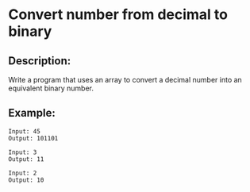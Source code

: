 # Convert number from decimal to binary

## Description:

Write a program that uses an array to convert a decimal number into an equivalent binary number.

## Example:

```
Input: 45
Output: 101101
```
```
Input: 3
Output: 11
```
```
Input: 2
Output: 10
```

